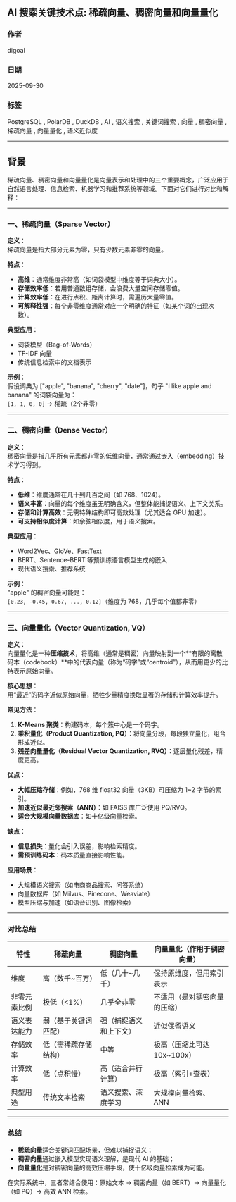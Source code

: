 ## AI 搜索关键技术点: 稀疏向量、稠密向量和向量量化
        
### 作者        
digoal        
        
### 日期        
2025-09-30       
        
### 标签        
PostgreSQL , PolarDB , DuckDB , AI , 语义搜索 , 关键词搜索 , 向量 , 稠密向量 , 稀疏向量 , 向量量化 , 语义近似度       
        
----        
        
## 背景  
稀疏向量、稠密向量和向量量化是向量表示和处理中的三个重要概念，广泛应用于自然语言处理、信息检索、机器学习和推荐系统等领域。下面对它们进行对比和解释：

---

### 一、稀疏向量（Sparse Vector）

**定义**：  
稀疏向量是指大部分元素为零，只有少数元素非零的向量。

**特点**：
- **高维**：通常维度非常高（如词袋模型中维度等于词典大小）。
- **存储效率低**：若用普通数组存储，会浪费大量空间存储零值。
- **计算效率低**：在进行点积、距离计算时，需遍历大量零值。
- **可解释性强**：每个非零维度通常对应一个明确的特征（如某个词的出现次数）。

**典型应用**：
- 词袋模型（Bag-of-Words）
- TF-IDF 向量
- 传统信息检索中的文档表示

**示例**：  
假设词典为 ["apple", "banana", "cherry", "date"]，句子 "I like apple and banana" 的词袋向量为：  
`[1, 1, 0, 0]` → 稀疏（2个非零）

---

### 二、稠密向量（Dense Vector）

**定义**：  
稠密向量是指几乎所有元素都非零的低维向量，通常通过嵌入（embedding）技术学习得到。

**特点**：
- **低维**：维度通常在几十到几百之间（如 768、1024）。
- **语义丰富**：向量的每个维度虽无明确含义，但整体能捕捉语义、上下文关系。
- **存储和计算高效**：无需特殊结构即可高效处理（尤其适合 GPU 加速）。
- **可支持相似度计算**：如余弦相似度，用于语义搜索。

**典型应用**：
- Word2Vec、GloVe、FastText
- BERT、Sentence-BERT 等预训练语言模型生成的嵌入
- 现代语义搜索、推荐系统

**示例**：  
"apple" 的稠密向量可能是：  
`[0.23, -0.45, 0.67, ..., 0.12]`（维度为 768，几乎每个值都非零）

---

### 三、向量量化（Vector Quantization, VQ）

**定义**：  
向量量化是一种**压缩技术**，将高维（通常是稠密）向量映射到一个**有限的离散码本（codebook）**中的代表向量（称为“码字”或“centroid”），从而用更少的比特表示原始向量。

**核心思想**：  
用“最近”的码字近似原始向量，牺牲少量精度换取显著的存储和计算效率提升。

**常见方法**：
1. **K-Means 聚类**：构建码本，每个簇中心是一个码字。
2. **乘积量化（Product Quantization, PQ）**：将向量分段，每段独立量化，组合形成近似。
3. **残差向量量化（Residual Vector Quantization, RVQ）**：逐层量化残差，精度更高。

**优点**：
- **大幅压缩存储**：例如，768 维 float32 向量（3KB）可压缩为 1~2 字节的索引。
- **加速近似最近邻搜索（ANN）**：如 FAISS 库广泛使用 PQ/RVQ。
- **适合大规模向量数据库**：如十亿级向量检索。

**缺点**：
- **信息损失**：量化会引入误差，影响检索精度。
- **需预训练码本**：码本质量直接影响性能。

**应用场景**：
- 大规模语义搜索（如电商商品搜索、问答系统）
- 向量数据库（如 Milvus、Pinecone、Weaviate）
- 模型压缩与加速（如语音识别、图像检索）

---

### 对比总结

| 特性             | 稀疏向量                     | 稠密向量                     | 向量量化（作用于稠密向量）       |
|------------------|------------------------------|------------------------------|----------------------------------|
| 维度             | 高（数千~百万）              | 低（几十~几千）              | 保持原维度，但用索引表示         |
| 非零元素比例     | 极低（<1%）                  | 几乎全非零                   | 不适用（是对稠密向量的压缩）     |
| 语义表达能力     | 弱（基于关键词匹配）         | 强（捕捉语义和上下文）       | 近似保留语义                    |
| 存储效率         | 低（需稀疏存储结构）         | 中等                         | 极高（压缩比可达 10x~100x）     |
| 计算效率         | 低（点积慢）                 | 高（适合并行计算）           | 极高（索引+查表）               |
| 典型用途         | 传统文本检索                 | 语义搜索、深度学习           | 大规模向量检索、ANN             |

---

### 总结

- **稀疏向量**适合关键词匹配场景，但难以捕捉语义；
- **稠密向量**通过嵌入模型实现语义理解，是现代 AI 的基础；
- **向量量化**是对稠密向量的高效压缩手段，使十亿级向量检索成为可能。

在实际系统中，三者常结合使用：原始文本 → 稠密向量（如 BERT）→ 向量量化（如 PQ）→ 高效 ANN 检索。
   
